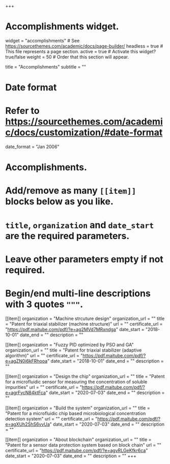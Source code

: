 +++
# Accomplishments widget.
widget = "accomplishments"  # See https://sourcethemes.com/academic/docs/page-builder/
headless = true  # This file represents a page section.
active = true  # Activate this widget? true/false
weight = 50  # Order that this section will appear.

title = "Accomplish&shy;ments"
subtitle = ""

# Date format
#   Refer to https://sourcethemes.com/academic/docs/customization/#date-format
date_format = "Jan 2006"

# Accomplishments.
#   Add/remove as many `[[item]]` blocks below as you like.
#   `title`, `organization` and `date_start` are the required parameters.
#   Leave other parameters empty if not required.
#   Begin/end multi-line descriptions with 3 quotes `"""`.

[[item]]
  organization = "Machine strcuture design"
  organization_url = ""
  title = "Patent for triaxial stabilizer (machine structure)"
  url = ""
  certificate_url = "https://pdf.maitube.com/pdf/?e=ag2MVd7MRxndga"
  date_start = "2018-10-01"
  date_end = ""
  description = ""

[[item]]
  organization = "Fuzzy PID optimized by PSO and GA"
  organization_url = ""
  title = "Patent for triaxial stabilizer (adaptive algorithm)"
  url = ""
  certificate_url = "https://pdf.maitube.com/pdf/?e=agZN0i6kFRhooa"
  date_start = "2018-10-01"
  date_end = ""
  description = ""
  
[[item]]
  organization = "Design the chip"
  organization_url = ""
  title = "Patent for a microfluidic sensor for measuring the concentration of soluble impurities"
  url = ""
  certificate_url = "https://pdf.maitube.com/pdf/?e=agrFycN84ktFca"
  date_start = "2020-07-03"
  date_end = ""
  description = ""

[[item]]
  organization = "Build the system"
  organization_url = ""
  title = "Patent for a microfluidic chip based microbiological concentration detection system"
  url = ""
  certificate_url = "https://pdf.maitube.com/pdf/?e=agXUh2ShS6vvUa"
  date_start = "2020-07-03"
  date_end = ""
  description = ""
  
 [[item]]
  organization = "About blockchain"
  organization_url = ""
  title = "Patent for a sensor data protection system based on block chain"
  url = ""
  certificate_url = "https://pdf.maitube.com/pdf/?e=agvRLGeKfkr6ca"
  date_start = "2020-07-03"
  date_end = ""
  description = ""
+++
